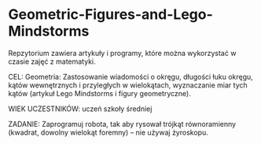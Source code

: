 # Geometric-Figures-and-Lego-Mindstorms
Repzytorium zawiera artykuły i programy, które można wykorzystać w czasie zajęć z matematyki.

CEL:  Geometria: Zastosowanie wiadomości o okręgu, długości łuku okręgu, kątów wewnętrznych i przyległych w wielokątach, wyznaczanie miar tych kątów (artykuł Lego Mindstorms i figury geometryczne). 


WIEK UCZESTNIKÓW:  uczeń szkoły średniej

ZADANIE: Zaprogramuj robota, tak aby rysował trójkąt równoramienny (kwadrat, dowolny wielokąt foremny) – nie używaj żyroskopu.
